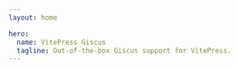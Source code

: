 ```yaml
---
layout: home

hero:
  name: VitePress Giscus
  tagline: Out-of-the-box Giscus support for VitePress.
---
```

